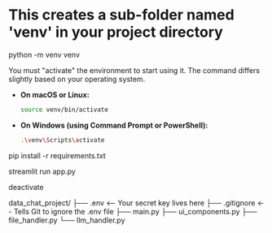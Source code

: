 
# This creates a sub-folder named 'venv' in your project directory
python -m venv venv


You must "activate" the environment to start using it. The command differs slightly based on your operating system.

  * **On macOS or Linux:**

    ```bash
    source venv/bin/activate
    ```

  * **On Windows (using Command Prompt or PowerShell):**

    ```bash
    .\venv\Scripts\activate
    ```

pip install -r requirements.txt


streamlit run app.py


deactivate



data_chat_project/
├── .env              <-- Your secret key lives here
├── .gitignore        <-- Tells Git to ignore the .env file
├── main.py
├── ui_components.py
├── file_handler.py
└── llm_handler.py